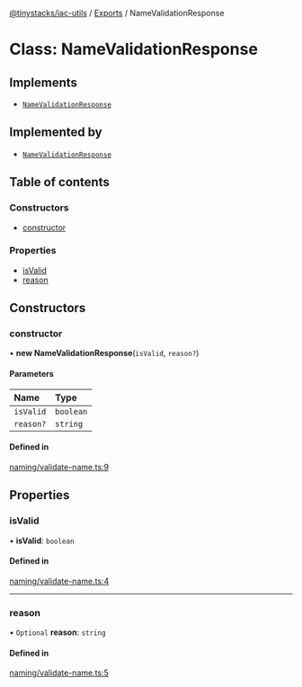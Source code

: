[@tinystacks/iac-utils](../README.md) / [Exports](../modules.md) / NameValidationResponse

# Class: NameValidationResponse

## Implements

- [`NameValidationResponse`](NameValidationResponse.md)

## Implemented by

- [`NameValidationResponse`](NameValidationResponse.md)

## Table of contents

### Constructors

- [constructor](NameValidationResponse.md#constructor)

### Properties

- [isValid](NameValidationResponse.md#isvalid)
- [reason](NameValidationResponse.md#reason)

## Constructors

### constructor

• **new NameValidationResponse**(`isValid`, `reason?`)

#### Parameters

| Name | Type |
| :------ | :------ |
| `isValid` | `boolean` |
| `reason?` | `string` |

#### Defined in

[naming/validate-name.ts:9](https://github.com/tinystacks/iac-utils/blob/347f7fd/src/naming/validate-name.ts#L9)

## Properties

### isValid

• **isValid**: `boolean`

#### Defined in

[naming/validate-name.ts:4](https://github.com/tinystacks/iac-utils/blob/347f7fd/src/naming/validate-name.ts#L4)

___

### reason

• `Optional` **reason**: `string`

#### Defined in

[naming/validate-name.ts:5](https://github.com/tinystacks/iac-utils/blob/347f7fd/src/naming/validate-name.ts#L5)

